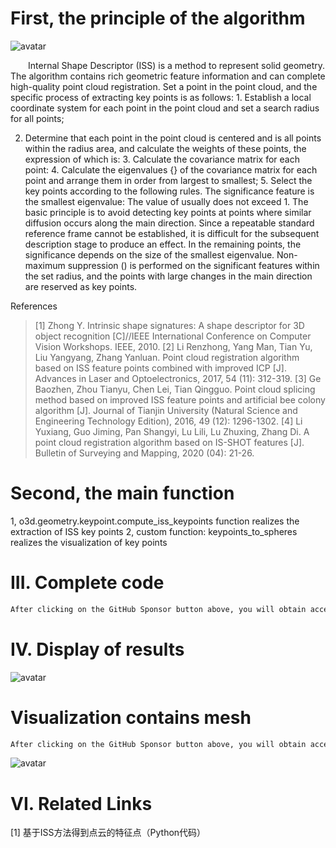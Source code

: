 #  First, the principle of the algorithm 

 ![avatar]( 20210307124845583.png) 

   Internal Shape Descriptor (ISS) is a method to represent solid geometry. The algorithm contains rich geometric feature information and can complete high-quality point cloud registration. Set a point in the point cloud, and the specific process of extracting key points is as follows: 1. Establish a local coordinate system for each point in the point cloud and set a search radius for all points;  

 2. Determine that each point in the point cloud is centered and is all points within the radius area, and calculate the weights of these points, the expression of which is: 3. Calculate the covariance matrix for each point: 4. Calculate the eigenvalues {} of the covariance matrix for each point and arrange them in order from largest to smallest; 5. Select the key points according to the following rules. The significance feature is the smallest eigenvalue: The value of usually does not exceed 1. The basic principle is to avoid detecting key points at points where similar diffusion occurs along the main direction. Since a repeatable standard reference frame cannot be established, it is difficult for the subsequent description stage to produce an effect. In the remaining points, the significance depends on the size of the smallest eigenvalue. Non-maximum suppression () is performed on the significant features within the set radius, and the points with large changes in the main direction are reserved as key points. 

 References 

>  [1] Zhong Y. Intrinsic shape signatures: A shape descriptor for 3D object recognition [C]//IEEE International Conference on Computer Vision Workshops. IEEE, 2010. [2] Li Renzhong, Yang Man, Tian Yu, Liu Yangyang, Zhang Yanluan. Point cloud registration algorithm based on ISS feature points combined with improved ICP [J]. Advances in Laser and Optoelectronics, 2017, 54 (11): 312-319. [3] Ge Baozhen, Zhou Tianyu, Chen Lei, Tian Qingguo. Point cloud splicing method based on improved ISS feature points and artificial bee colony algorithm [J]. Journal of Tianjin University (Natural Science and Engineering Technology Edition), 2016, 49 (12): 1296-1302. [4] Li Yuxiang, Guo Jiming, Pan Shangyi, Lu Lili, Lu Zhuxing, Zhang Di. A point cloud registration algorithm based on IS-SHOT features [J]. Bulletin of Surveying and Mapping, 2020 (04): 21-26. 

#  Second, the main function 

 1, o3d.geometry.keypoint.compute_iss_keypoints function realizes the extraction of ISS key points 2, custom function: keypoints_to_spheres realizes the visualization of key points 

#  III. Complete code 

  ```python  
After clicking on the GitHub Sponsor button above, you will obtain access permissions to my private code repository ( https://github.com/slowlon/my_code_bar ) to view this blog code. By searching the code number of this blog, you can find the code you need, code number is: 2024020309574420587
  ```  
#  IV. Display of results 

 ![avatar]( 20201202090629496.png) 

#  Visualization contains mesh 

  ```python  
After clicking on the GitHub Sponsor button above, you will obtain access permissions to my private code repository ( https://github.com/slowlon/my_code_bar ) to view this blog code. By searching the code number of this blog, you can find the code you need, code number is: 2024020309574420587
  ```  
 ![avatar]( 20201202223831700.png) 

#  VI. Related Links 

 [1] 基于ISS方法得到点云的特征点（Python代码） 


